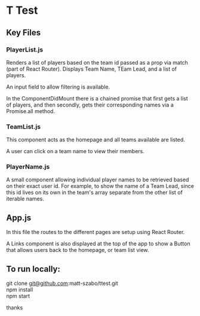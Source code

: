 # T Test

## Key Files

### PlayerList.js

Renders a list of players based on the team id passed as a prop via match (part of React Router).
Displays Team Name, TEam Lead, and a list of players.

An input field to allow filtering is available.

In the ComponentDidMount there is a chained promise that first gets a list of players, and then secondly, gets their corresponding names via a Promise.all method.

### TeamList.js

This component acts as the homepage and all teams available are listed.

A user can click on a team name to view their members.

### PlayerName.js

A small component allowing individual player names to be retrieved based on their exact user id.  For example, to show the name of a Team Lead, since this id lives on its own in the team's array separate from the other list of iterable names.

## App.js


In this file the routes to the different pages are setup using React Router.

A Links component is also displayed at the top of the app to show a Button that allows users back to the homepage, or team list view.




## To run locally:

git clone git@github.com:matt-szabo/ttest.git
<br>
npm install
<br>
npm start

thanks
